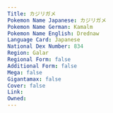 ```yaml
---
﻿Title: カジリガメ
Pokemon Name Japanese: カジリガメ
Pokemon Name German: Kamalm
Pokemon Name English: Drednaw
Language Card: Japanese
National Dex Number: 834
Region: Galar
Regional Form: false
Additional Form: false
Mega: false
Gigantamax: false
Cover: false
Link: 
Owned: 
---
```

